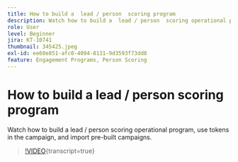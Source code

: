 ```yaml
---
title: How to build a  lead / person  scoring program
description: Watch how to build a  lead / person  scoring operational program, use tokens in the campaign, and import pre-built campaigns.
role: User
level: Beginner
jira: KT-10741
thumbnail: 345425.jpeg
exl-id: ee60e851-afc0-4094-8131-9d3593f73dd8
feature: Engagement Programs, Person Scoring
---
```

# How to build a  lead / person  scoring program

Watch how to build a  lead / person  scoring operational program, use tokens in the campaign, and import pre-built campaigns.

>[!VIDEO](https://video.tv.adobe.com/v/345425/?quality=12&learn=on){transcript=true}
